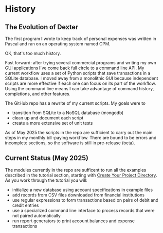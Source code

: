 # History

## The Evolution of Dexter

The first program I wrote to keep track of personal expenses was written in Pascal and ran on an operating system named CPM.

OK, that's too much history.

Fast forward:  after trying several commercial programs and writing my own GUI applications I've come back full circle to a command line API.
My current workflow uses a set of Python scripts that save transactions in a SQLite database.
I moved away from a monolithic GUI because independent scripts are more effective if each one can focus on its part of the workflow.
Using the command line means I can take advantage of command history, completions, and other features.

<!-- The most recent iteration of my Python workflow incoporates the envelope budgeting technique described below.
I've used it successfully for two years now and decided it was worth sharing. -->

The GitHub repo has a rewrite of my current scripts.
My goals were to

* transition from SQLite to a NoSQL database (mongodb)
* clean up and document each script
* create a more extensive set of unit tests

As of May 2025 the scripts in the repo are sufficient to carry out the main steps in my monthly bill-paying workflow.
There are bound to be errors and incomplete sections, so the software is still in pre-release (beta).

## Current Status (May 2025)

The modules currently in the repo are sufficent to run all the examples described in the tutorial section, starting with [Create Your Project Directory](folder.md).
As you work through the tutorial you will:

* initialize a new database using account specifications in example files
* add records from CSV files downloaded from financial institutions
* use regular expressions to form transactions based on pairs of debit and credit entries
* use a specialized command line interface to process records that were not paired automatically
* run report generators to print account balances and expense transactions
